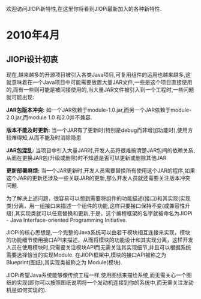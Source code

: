 欢迎访问JIOPi新特性,在这里你将看到JIOPi最新加入的各种新特性.

# 2010年4月 #

## JIOPi设计初衷 ##

现在,越来越多的开源项目被引入各类Java项目,可复用组件的运用也越来越多,这就意味着在一个Java项目中可能需要放置大量JAR文件,一些是这个项目直接使用的,而有一些则可能是被间接使用的,当大量JAR文件被引入到一个工程时,一些问题就可能出现:

**JAR包版本冲突:** 如一个JAR依赖于module-1.0.jar,而另一个JAR依赖于module-2.0.jar,而module 1.0 和2.0并不兼容.

**版本不能及时更新:** 当一个JAR有了更新时(特别是debug而非增加功能时),使用方较难得知,从而不能及时消除隐患

**JAR包混乱:** 当项目中引入大量JAR时,开发人员将很难搞清楚JAR包间的依赖关系,从而在更换JAR包(升级或删除)时不知道是否可以更新或删除其他JAR

**更新部署麻烦:** 当一个JAR更新时,开发人员需要替换所有使用这个JAR的程序,如果这个JAR的更新还涉及一些关联JAR的更新,那么开发人员就还需要关注版本冲突问题.

为了解决上述问题，很容易可以想到需要将组件的功能描述(接口)和其实现(实现类)分离，用一组接口来描述一个组件的功能,这样只要接口保持不变(或兼容性升级),其实现类就可以任意替换和更新,于是，这个编程框架的名字就被命名为JIOPi - Java Interface-oriented Programming Initiative.

JIOPi的核心思想是,一个完整的Java系统可以由若干模块相互连接来实现，模块的功能细节使用接口API来描述，从而将模块的功能设计和其实现分离，这样开发人员在使用模块时,只需要关注模块API而无需关注其实现细节,并且可以根据系统需要选择恰当的实现Module. 在JIOPi框架中,模块的接口API被称之为 Blueprint(图纸),其实现类被称之为 Module(模块).

JIOPi希望Java系统能够像传统工程一样,使用图纸来描绘系统,而无需关心一个图纸的实现(即你可以按照图纸说明将一个发动机连接到你的系统中,而无需关注发动机是如何实现的).